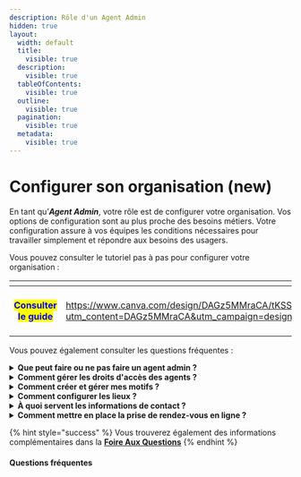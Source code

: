 ```yaml
---
description: Rôle d'un Agent Admin
hidden: true
layout:
  width: default
  title:
    visible: true
  description:
    visible: true
  tableOfContents:
    visible: true
  outline:
    visible: true
  pagination:
    visible: true
  metadata:
    visible: true
---
```


# Configurer son organisation (new)

En tant qu’_**Agent Admin**_, votre rôle est de configurer votre organisation. Vos options de configuration sont au plus proche des besoins métiers. Votre configuration assure à vos équipes les conditions nécessaires pour travailler simplement et répondre aux besoins des usagers.&#x20;

Vous pouvez consulter le tutoriel pas à pas pour configurer votre organisation :&#x20;

<table data-view="cards"><thead><tr><th align="center"></th><th data-hidden data-card-target data-type="content-ref"></th></tr></thead><tbody><tr><td align="center"><h4><mark style="color:blue;">Consulter le guide</mark></h4></td><td><a href="https://www.canva.com/design/DAGz5MMraCA/tKSSSeonoaIX5HDmJZTsjA/view?utm_content=DAGz5MMraCA&#x26;utm_campaign=designshare&#x26;utm_medium=link2&#x26;utm_source=uniquelinks&#x26;utlId=h6bddb23c9b">https://www.canva.com/design/DAGz5MMraCA/tKSSSeonoaIX5HDmJZTsjA/view?utm_content=DAGz5MMraCA&#x26;utm_campaign=designshare&#x26;utm_medium=link2&#x26;utm_source=uniquelinks&#x26;utlId=h6bddb23c9b</a></td></tr></tbody></table>

Vous pouvez également consulter les questions fréquentes :&#x20;

<details>

<summary><strong>Que peut faire ou ne pas faire un agent admin ?</strong> </summary>

Le rôle _**Agent Admin**_ est un des 3 niveaux d'accès (_Agent Basique_, _Agent Admin_ et _Agent Admin d'Espace_) des comptes agent. Vous trouverez un résumé des rôles et permissions d'un _**Agent Admin**_ :&#x20;

* Périmètre d’accès : tous les services de son organisation&#x20;

- Périmètre de configuration : accès aux paramètres de l’organisation

* Tâches : créer des motifs, lieux, inviter des agents&#x20;

- Ne fait pas : créer des organisations, activer des services ni gérer l’espace

</details>

<details>

<summary><strong>Comment gérer les droits d'accès des agents ?</strong> </summary>

Vous pouvez ouvrir des accès aux agents de votre administration. Les agents pourront alors disposer d'un compte RDV Service Public on se connectant via un email et un mot de passe ou en utilisant [ProConnect](https://www.proconnect.gouv.fr).&#x20;

Vous trouverez des options de configurations organisées en 2 étapes :&#x20;

***

#### Niveau de permissions

Lors de l’invitation d’un agent, vous devez définir son niveau de permission :&#x20;

**Basique**\
Ce niveau permet à l’agent de :

* Gérer ses propres plages d’ouverture, indisponibilités et rendez-vous ;
* Gérer les rendez-vous des agents appartenant au **même service**.

{% hint style="warning" %}
**L’agent basique n’a pas accès au menu&#x20;**_**Configuration**_**, et ne peut donc pas modifier les paramètres de l’organisation.**
{% endhint %}

**Administrateur**\
Ce niveau donne à l’agent des droits étendus :

* Accès à l’agenda **de tous les agents** de l’organisation, quel que soit leur service ;
* Possibilité de modifier les plages d’ouverture, les indisponibilités et les rendez-vous de tous les agents ;
*   Accès au menu _**Configuration**_, lui permettant de :

    * Inviter d'autres agents ;
    * Créer et modifier des motifs de rendez-vous ;
    * Ajouter des lieux de permanences;&#x20;
    * Modifier les informations de l'organisation.



**Intervenant** \
Le statut intervenant fonctionne différemment des deux précédents :

* Il **n’est pas lié à une adresse e-mail** ;
* Sa création génère un **agenda autonome**, que vous pouvez nommer librement ;
* Cet agenda est ensuite **géré par les autres agents** de l’organisation.

Ce statut est idéal pour des **partenaires externes** effectuant des permanences ponctuelles dans votre structure. Bien qu’ils ne possèdent pas de compte **RDV Service Public**, les rendez-vous peuvent tout de même être pris sur cet agenda intervenant.

***

#### **Services**

Après avoir défini le niveau de droit et renseigné l’adresse e-mail ou un nom, vous devez l’associer au service auquel il est rattaché. Rattacher un agent à un service, c'est lui donner accès aux motifs et aux agendas agents associés à ce service.&#x20;

{% hint style="success" %}
**Il est possible de rattacher un agent à plusieurs services**.
{% endhint %}

{% hint style="danger" %}
**Une fois cette étape validée, il ne sera plus possible de modifier les services associés à l’agent.**
{% endhint %}

Si un changement est nécessaire :

* Contactez l’**Administrateur d'Espace** de votre compte **RDV Service Public** ;
* Ou supprimez l’agent concerné, puis recommencez l’invitation avec les bons paramètres.

***

</details>

<details>

<summary><strong>Comment créer et gérer mes motifs ?</strong> </summary>

Le motif est la raison du rendez-vous. Il permet de catégoriser les prises de rendez-vous, d’informer l’agent sur le contenu attendu et d’affiner les options (présentiel, téléphone, visio, option de prise de rendez-vous en ligne).&#x20;

Vous trouverez des options de configurations organisées sous 3 onglets :&#x20;

***

#### **Information générale**&#x20;

Un motif est avant tout un objet de rendez-vous qui se configure par un nom, une durée par défaut, un type et un service associé.&#x20;

{% hint style="success" %}
**Vos motifs seront accessibles par les agents des services associés**
{% endhint %}

Les agents pourront créer des plages de disponibilités avec des motifs configurés et ainsi faciliter la recherche de créneaux dans votre organisation et planifier des rendez-vous.

Si vous souhaitez proposer plusieurs modalités de rendez-vous (sur place, par téléphone, par visioconférence ou à domicile) ou plusieurs durée par défaut (30 minutes ou 60 minutes) pour un même motif, il sera nécessaire de dupliquer et créer plusieurs motifs.&#x20;

***

#### **Réservation en ligne**&#x20;

Un motif peut-être ouvert ou non à la prise de rendez-vous en ligne. Vous pouvez sélectionner cette option depuis l'onglet _**réservation en ligne**_ de l'écran de configuration des motifs. Vous devez cocher la case _ouvert aux usagers_.&#x20;

{% hint style="success" %}
**Une pastille&#x20;**_**en ligne**_**&#x20;s'affichera pour chaque motif.**&#x20;
{% endhint %}

Dès lors que vous ouvrez la prise de rendez-vous en ligne pour un motif, vous accéderez à des options de configurations supplémentaires liées au **délais minimum et maximum de réservation**. En configurant ces options, vous pouvez limiter la visibilités des disponibilités des plages de disponibilités des agents dans le parcours de prise de rendez-vous en ligne.

Aussi, vous pouvez offrir la possibilité à vos usagers de **modifier leur créneau de rendez-vous en autonomie**. Un bouton déplacer le RDV s'affichera depuis leur récapitulatif de rendez-vous accessible depuis les notifications email et SMS.&#x20;



Si votre organisation est dispose d'un **Dispositif de Recueil**, vous pouvez également raccorder vos disponibilités au moteur [France Titres](https://rendezvouspasseport.ants.gouv.fr/) (ANTS).&#x20;

Un menu déroulant intitulé _**catégorie**_ vous permet de sélectionner le motif du rendez-vous (CNI, Passeport ou CNI + Passeport). Une fois la catégorie choisie et les modifications enregistrées, les administrés pourront prendre rendez-vous directement via le moteur France Titres.

{% hint style="warning" %}
**Cette fonctionnalité est disponible uniquement si votre organisation dispose d’un Dispositif de Recueil (DR). Elle est activée lors de la création de votre compte. Si ce n’est pas le cas, n’hésitez pas à contacter notre équipe pour en demander l’activation.**
{% endhint %}

***

#### **Instruction et notification**

Vous pouvez personnaliser des instructions de rendez-vous, motif par motif. Vous pouvez personnaliser ces instructions depuis l'onglet _**notification et instruction.**_&#x20;

Cette fonctionnalité permet de faire afficher ces instructions :&#x20;

* **Avant le rendez-vous** : dans le parcours en ligne, avant qu'un usager sélectionne un créneau

- **Après le rendez-vous** : dans l'écran de confirmation du rendez-vous ainsi que dans la notification SMS, via l'URL _info/annulation_ et dans la notification email, via le champ _information supplémentaires_

</details>

<details>

<summary><strong>Comment configurer les lieux ?</strong> </summary>

Les lieux permettent d'associer les disponiblités des plages d'ouvertures des agents à des adresses de rendez-vous.&#x20;

{% hint style="success" %}
**L'adresse du rendez-vous est communiquée dans chaque notification SMS et emails**
{% endhint %}

Vous pouvez créer **autant de lieux que nécessaire** pour votre organisation. Cette fonctionnalité vous permet d’ajouter des lieux **supplémentaires**, en plus du **lieu principal** déjà défini lors de la création de votre compte.&#x20;

Cela est particulièrement utile si :

* Vos agents sont en **itinérance** ;
* Vous disposez de **plusieurs points d’accueil** pour les usagers.

Une fois les lieux créés, les agents pourront **associer leurs plages d’ouverture** aux différents lieux configurés.

</details>

<details>

<summary><strong>À quoi servent les informations de contact ?</strong>  </summary>

Cette fonctionnalité répond des usagers qui souhaitent facilement vous contacter en cas de besoin (difficultés à annuler son rendez-vous en autonomie, besoin d'informations complémentaires au rendez-vous, demande de modification de rendez-vous etc ...).&#x20;

Ces informations apparaîtront ainsi dans les récapitulatif de rendez-vous accessible depuis les notifications **email** ou **SMS.**&#x20;

</details>

<details>

<summary><strong>Comment mettre en place la prise de rendez-vous en ligne ?</strong> </summary>

Cette fonctionnalité permet à vos usagers de planifier des rendez-vous en autonomie depuis leur ordinateur ou téléphone avec vos services.&#x20;

{% hint style="success" %}
**Cette fonctionnalité est désactivée par défaut. Vous pouvez l'activer motif par motif.**&#x20;
{% endhint %}

Pour permettre la **prise de rendez-vous en ligne**, deux conditions doivent être remplies :

1. Avoir créé un ou plusieurs **motifs de rendez-vous en ligne** ;
2. **Associer ces motifs** à des **plages d’ouverture**.

Une fois ces conditions remplies, rendez-vous dans le **menu&#x20;**_**Configuration**_, onglet _**Réservation en ligne**._\
Vous y trouverez un **lien URL unique** : c’est par ce lien que les usagers pourront prendre rendez-vous avec votre organisation.

Vous pouvez diffuser cet URL sur :

* Votre **site internet** ;
* Vos communications par **e-mail** ;
* Tout autre support destiné à informer les usagers.



</details>

{% hint style="success" %}
Vous trouverez également des informations complémentaires dans la [**Foire Aux Questions**](faq.md)
{% endhint %}



#### Questions fréquentes&#x20;



